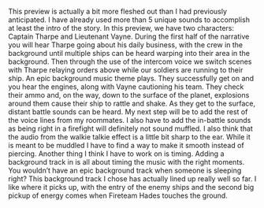 This preview is actually a bit more fleshed out than I had previously anticipated. I have already used more than 5 unique sounds to accomplish at least the intro of the story. In this preview, we have two characters: Captain Tharpe and Lieutenant Vayne. During the first half of the narrative you will hear Tharpe going about his daily business, with the crew in the background until multiple ships can be heard warping into their area in the background. Then through the use of the intercom voice we switch scenes with Tharpe relaying orders above while our soldiers are running to their ship. An epic background music theme plays. They successfully get on and you hear the engines, along with Vayne cautioning his team. They check their ammo and, on the way, down to the surface of the planet, explosions around them cause their ship to rattle and shake. As they get to the surface, distant battle sounds can be heard. 
My next step will be to add the rest of the voice lines from my roommates. I also have to add the in-battle sounds as being right in a firefight will definitely not sound muffled. I also think that the audio from the walkie talkie effect is a little bit sharp to the ear. While it is meant to be muddled I have to find a way to make it smooth instead of piercing. Another thing I think I have to work on is timing. Adding a background track in is all about timing the music with the right moments. You wouldn’t have an epic background track when someone is sleeping right? This background track I chose has actually lined up really well so far. I like where it picks up, with the entry of the enemy ships and the second big pickup of energy comes when Fireteam Hades touches the ground. 
